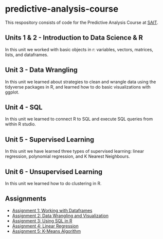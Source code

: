 # predictive-analysis-course

This respository consists of code for the Predictive Analysis Course at [SAIT](https://www.adecco.ca/en-ca/industries/accounting-and-finance/?display=10&utm_source=google_ads&utm_medium=cpc&utm_campaign=industries_accounting_finance&gclid=Cj0KCQjw4bipBhCyARIsAFsieCyigCCNPfKLmNq-lSJ_eCEjUCHL_YUZ1_iI4B0wW_ca_aRLbzT678saApBpEALw_wcB).

## Units 1 & 2 - Introduction to Data Science & R
In this unit we worked with basic objects in r: variables, vectors, matrices, lists, and dataframes.

## Unit 3 - Data Wrangling
In this unit we learned about strategies to clean and wrangle data using the tidyverse packages in R, and learned how to do basic visualizations with ggplot.

## Unit 4 - SQL
In this unit we learned to connect R to SQL and execute SQL queries from within R studio.

## Unit 5 - Supervised Learning
In this unit we have learned three types of supervised learning: linear regression, polynomial regression, and K Nearest Neighbours.

## Unit 6 - Unsupervised Learning
In this unit we learned how to do clustering in R.

## Assignments
- [Assignment 1: Working with Dataframes](https://github.com/katym23/predictive-analysis-course/blob/main/assignment_1.R)
- [Assignment 2: Data Wrangling and Visualization](https://github.com/katym23/predictive-analysis-course/blob/main/assignment_2.R)
- [Assignment 3: Using SQL in R](https://github.com/katym23/predictive-analysis-course/blob/main/assignment_3.R)
- [Assignment 4: Linear Regression](https://github.com/katym23/predictive-analysis-course/blob/main/assignment_4.R)
- [Assignment 5: K-Means Algorithm](https://github.com/katym23/predictive-analysis-course/blob/main/assignment_5.R)
